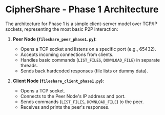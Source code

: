 # CipherShare - Phase 1 Architecture

The architecture for Phase 1 is a simple client-server model over TCP/IP sockets, representing the most basic P2P interaction:

1.  **Peer Node (`fileshare_peer_phase1.py`)**:
    * Opens a TCP socket and listens on a specific port (e.g., 65432).
    * Accepts incoming connections from clients.
    * Handles basic commands (`LIST_FILES`, `DOWNLOAD_FILE`) in separate threads.
    * Sends back hardcoded responses (file lists or dummy data).

2.  **Client Node (`fileshare_client_phase1.py`)**:
    * Opens a TCP socket.
    * Connects to the Peer Node's IP address and port.
    * Sends commands (`LIST_FILES`, `DOWNLOAD_FILE`) to the peer.
    * Receives and prints the peer's responses.

